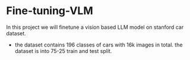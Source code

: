 # Fine-tuning-VLM
In this project we will finetune a vision based LLM model on stanford car dataset. 
- the dataset contains 196 classes of cars with 16k images in total. the dataset is into 75-25 train and test split. 
